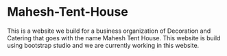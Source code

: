 # Mahesh-Tent-House
This is a website we build for a business organization of Decoration and Catering that goes with the name Mahesh Tent House. This website is build using bootstrap studio and we are currently working in this website.
